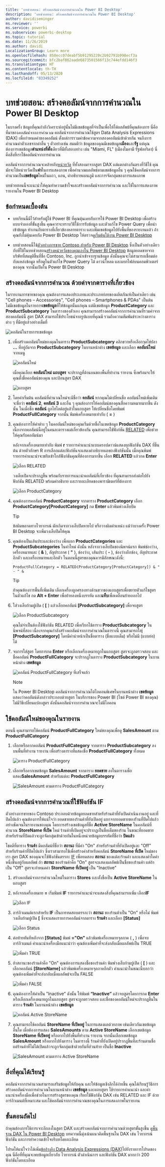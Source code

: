 ```yaml
---
title: 'บทช่วยสอน: สร้างคอลัมน์จากการคำนวณใน Power BI Desktop'
description: 'บทช่วยสอน: สร้างคอลัมน์จากการคำนวณใน Power BI Desktop'
author: davidiseminger
ms.reviewer: ''
ms.service: powerbi
ms.subservice: powerbi-desktop
ms.topic: tutorial
ms.date: 11/26/2019
ms.author: davidi
LocalizationGroup: Learn more
ms.openlocfilehash: 858ecc07deabf5b91295220c2b92791b998ecf3a
ms.sourcegitcommit: bfc2baf862aade6873501566f13c744efdd146f3
ms.translationtype: HT
ms.contentlocale: th-TH
ms.lasthandoff: 05/13/2020
ms.locfileid: "83349252"
---
```

# <a name="tutorial-create-calculated-columns-in-power-bi-desktop"></a>บทช่วยสอน: สร้างคอลัมน์จากการคำนวณใน Power BI Desktop

ในบางครั้ง ข้อมูลที่คุณกำลังวิเคราะห์อยู่นั้นไม่มีเขตข้อมูลที่จำเป็นเพื่อให้ได้ผลลัพธ์ที่คุณต้องการ นี่คือที่มาของ*คอลัมน์จากการคำนวณ* คอลัมน์จากการคำนวณใช้สูตร Data Analysis Expressions (DAX) เพื่อกำหนดค่าของคอลัมน์ ตั้งแต่การรวมค่าข้อความจากสองคอลัมน์เข้าด้วยกัน จนถึงการคำนวณค่าตัวเลขจากค่าอื่น ๆ ตัวอย่างเช่น สมมติว่า ข้อมูลของคุณมีเขตข้อมูล**เมือง**และ**รัฐ** แต่คุณต้องการเขตข้อมูล**ตำแหน่งที่ตั้ง**เดียวที่มีทั้งสองอย่าง เช่น "Miami, FL" (เมืองไมอามี รัฐฟลอริดา) นี่คือสิ่งที่เราใช้คอลัมน์จากการคำนวณ

คอลัมน์จากการคำนวณจะคล้ายกับ[หน่วยวัด](desktop-tutorial-create-measures.md) ที่ทั้งสองมาจากสูตร DAX แต่แตกต่างกันตรงที่วิธีใช้ คุณมักจะใช้หน่วยวัดเป็น**ค่า**ในการแสดงภาพ เพื่อคำนวณผลลัพธ์ตามเขตข้อมูลอื่น ๆ คุณใช้คอลัมน์จากการคำนวณเป็น**เขตข้อมูล**ใหม่ในแถว, แกน, คำอธิบายแผนภูมิ และการจัดกลุ่มของการแสดงภาพ

บทช่วยสอนนี้จะแนะนำให้คุณทำความเข้าใจและสร้างคอลัมน์จากการคำนวณ และใช้ในการแสดงภาพรายงานใน Power BI Desktop

## <a name="prerequisites"></a>ข้อกำหนดเบื้องต้น

- บทเรียนนี้มีไว้สำหรับผู้ใช้ Power BI ที่คุณคุ้นเคยกับการใช้ Power BI Desktop เพื่อสร้างแบบจำลองที่ขั้นสูงขึ้น คุณควรจะทราบวิธีใช้การรับข้อมูล และตัวแก้ไข Power Query เพื่อนำเข้าข้อมูล ทำงานกับตารางที่เกี่ยวข้องหลายตาราง และเพิ่มเขตข้อมูลไปยังพื้นที่ของรายงานแล้ว ถ้าคุณยังไม่คุ้นเคยกับ Power BI Desktop ให้ตรวจดู[เริ่มต้นใช้งาน Power BI Desktop](../fundamentals/desktop-getting-started.md)
  
- บทช่วยสอนนี้ใช้[ตัวอย่างการขาย Contoso สำหรับ Power BI Desktop](https://download.microsoft.com/download/4/6/A/46AB5E74-50F6-4761-8EDB-5AE077FD603C/Contoso%20Sales%20Sample%20for%20Power%20BI%20Desktop.zip) ซึ่งเป็นตัวอย่างเดียวกับที่ใช้ในบทช่วยสอน[สร้างหน่วยวัดของคุณเองใน Power BI Desktop](desktop-tutorial-create-measures.md) ข้อมูลยอดขายจากบริษัทที่สมมุติขึ้นที่ชื่อ Contoso, Inc. ถูกนำเข้าจากฐานข้อมูล ดังนั้นคุณจะไม่สามารถเชื่อมต่อกับแหล่งข้อมูล หรือดูในตัวแก้ไข Power Query ได้ ดาวน์โหลด และแยกไฟล์บนคอมพิวเตอร์ของคุณ จากนั้นเปิดใน Power BI Desktop

## <a name="create-a-calculated-column-with-values-from-related-tables"></a>สร้างคอลัมน์จากการคำนวณ ด้วยค่าจากตารางที่เกี่ยวข้อง

ในรายงานการขายของคุณ คุณต้องการแสดงประเภทและประเภทย่อยของผลิตภัณฑ์เป็นค่าเดียว เช่น "Cell phones – Accessories", "Cell phones – Smartphones & PDAs" เป็นต้น ไม่มีเขตข้อมูลในรายการ**เขตข้อมูล**ที่ให้ข้อมูลนั้นแก่คุณ แต่มีเขตข้อมูล **ProductCategory** และ **ProductSubcategory** ในตารางของตัวเอง คุณสามารถสร้างคอลัมน์จากการคำนวณที่รวมค่าจากสองคอลัมน์นี้ สูตร DAX สามารถใช้ประโยชน์จากรูปแบบที่คุณมี รวมถึงความสัมพันธ์ระหว่างตารางต่าง ๆ ที่มีอยู่แล้วอย่างเต็มที่

 ![คอลัมน์ในรายการเขตข้อมูล](media/desktop-tutorial-create-calculated-columns/create1.png)

1. เพื่อสร้างคอลัมน์ใหม่ของคุณในตาราง **ProductSubcategory** คลิกขวาหรือเลือกจุดไข่ปลา **...** ที่อยู่ถัดจาก **ProductSubcategory** ในบานหน้าต่าง **เขตข้อมูล** และเลือก **คอลัมน์ใหม่** จากเมนู

   ![คอลัมน์ใหม่](media/desktop-tutorial-create-calculated-columns/create2.png)

   เมื่อคุณเลือก **คอลัมน์ใหม่** **แถบสูตร** จะปรากฏที่ด้านบนของพื้นที่ทำงาน รายงาน ซึ่งพร้อมจะให้คุณตั้งชื่อคอลัมน์ของคุณ และป้อนสูตร DAX

   ![แถบสูตร](media/desktop-tutorial-create-calculated-columns/create3.png)

2. โดยค่าเริ่มต้น คอลัมน์ที่คำนวณใหม่จะมีชื่อว่า **คอลัมน์** หากคุณไม่เปลี่ยนชื่อ คอลัมน์ใหม่เพิ่มเติมจะชื่อว่า **คอลัมน์ 2**, **คอลัมน์ 3** และอื่น ๆ คุณต้องการให้คอลัมน์ของคุณสื่อความหมายมากขึ้น ดังนั้น ในเมื่อชื่อ **คอลัมน์** ถูกไฮไลต์อยู่แล้วในแถบสูตร ให้เปลี่ยนชื่อโดยพิมพ์ **ProductFullCategory** จากนั้น พิมพ์เครื่องหมายเท่ากับ ( **=** )

3. คุณต้องการให้ค่าต่าง ๆ ในคอลัมน์ใหม่ของคุณเริ่มด้วยชื่อในเขตข้อมูล **ProductCategory** เนื่องจากคอลัมน์นี้อยู่ในคนละตารางแต่เกี่ยวข้องกัน คุณสามารถใช้ฟังก์ชัน [RELATED](https://msdn.microsoft.com/library/ee634202.aspx) เพื่อช่วยให้คุณรับคอลัมน์มา

   หลังจากเครื่องหมายเท่ากับ พิมพ์ **r** รายการคำแนะนำแบบดรอปดาวน์แสดงทุกฟังก์ชัน DAX ที่ขึ้นต้น ด้วยตัวอักษร R การเลือกแต่ละฟังก์ชันจะแสดงคำอธิบายผลของฟังก์ชันนั้น เมื่อคุณพิมพ์ รายการคำแนะนำจะขยับเข้าใกล้ฟังก์ชันคุณที่ต้องการมากขึ้น เลือก **RELATED** แล้วกด **Enter**

   ![เลือก RELATED](media/desktop-tutorial-create-calculated-columns/create4.png)

   วงเล็บเปิดจะปรากฏขึ้น พร้อมกับรายการแนะนำคอลัมน์ที่เกี่ยวข้อง ที่คุณสามารถส่งต่อไปยังฟังก์ชัน RELATED พร้อมคำอธิบาย และรายละเอียดของพารามิเตอร์ที่ต้องการ

   ![เลือก ProductCategory](media/desktop-tutorial-create-calculated-columns/create5.png)

4. คุณต้องการคอลัมน์ **ProductCategory** จากตาราง **ProductCategory** เลือก **ProductCategory[ProductCategory]** กด **Enter** แล้วพิมพ์วงเล็บปิด

    > [!TIP]
    > ข้อผิดพลาดทางไวยากรณ์ มักเกิดจากวงเล็บปิดหายไป หรือวางผิดตำแหน่ง แม้ว่าบางครั้ง Power BI Desktop จะเพิ่มวงเล็บปิดให้คุณ

5. คุณต้องเป็นเส้นประและช่องว่าง เพื่อแยก **ProductCategories** และ **ProductSubcategories** ในค่าใหม่ ดังนั้น หลังจากวงเล็บปิดของนิพจน์แรก พิมพ์ช่องว่าง, เครื่องหมายและ ( **&** ), อัญประกาศ ( **"** ), ช่องว่าง, เส้นประ ( **-** ), ช่องว่างอีกช่อง, อัญประกาศอีกตัว และเครื่องหมายและอีกตัว ในตอนนี้สูตรของคุณควรมีลักษณะดังนี้:

    `ProductFullCategory = RELATED(ProductCategory[ProductCategory]) & " - " &`

    > [!TIP]
    > ถ้าคุณต้องการพื้นที่เพิ่มเติม เลือกเครื่องลูกศรลงทางด้านขวาของแถบสูตรเพื่อขยายตัวแก้ไขสูตร ในตัวแก้ไข กด **Alt + Enter** เพื่อย้ายลงหนึ่งบรรทัด และ**แท็บ**เพื่อเคลื่อนย้ายออกไป

6. ใส่วงเล็บก้ามปูเปิด ( **[** ) แล้วเลือกคอลัมน์ **[ProductSubcategory]** เพื่อจบสูตร 

    ![เลือก ProductSubcategory](media/desktop-tutorial-create-calculated-columns/create6.png)

    คุณไม่จำเป็นต้องใช้ฟังก์ชัน RELATED เพื่อเรียกใช้ตาราง **ProductSubcategory** ในนิพจน์ที่สอง เนื่องจากคุณกำลังสร้างคอลัมน์จากการคำนวณในตารางนี้ คุณสามารถใสj **[ProductSubcategory]** โดยมีคำนำหน้าเป็นชื่อตาราง (ชื่อแบบเต็ม) หรือไม่มี (แบบย่อ) ได้

7. จบการใส่สูตร โดยการกด **Enter** หรือเลือกเครื่องหมายถูกในแถบสูตร สูตรจะถูกตรวจสอบ และชื่อคอลัมน์ **ProductFullCategory** จะปรากฏในตาราง **ProductSubcategory** ในบานหน้าต่าง **เขตข้อมูล**

   ![คอลัมน์ ProductFullCategory ที่เสร็จแล้ว](media/desktop-tutorial-create-calculated-columns/create7.png)

    >[!NOTE]
    >ใน Power BI Desktop คอลัมน์จากการคำนวณได้ไอคอนพิเศษในบานหน้าต่าง **เขตข้อมูล** แสดงว่าคอลัมน์ดังกล่าวประกอบด้วยสูตร ในบริการของ Power BI (ไซต์ Power BI ของคุณ) ไม่มีวิธีเปลี่ยนแปลงสูตร ดังนั้นคอลัมน์จากการคำนวณจะไม่มีไอคอน

## <a name="use-your-new-column-in-a-report"></a>ใช้คอลัมน์ใหม่ของคุณในรายงาน

ตอนนี้ คุณสามารถใช้คอลัมน์ **ProductFullCategory** ใหม่ของคุณเพื่อดู **SalesAmount** ตาม **ProductFullCategory**

1. เลือกหรือลากคอลัมน์ **ProductFullCategory** จากตาราง **ProductSubcategory** ลงบนพื้นที่ทำงาน รายงาน เพื่อสร้างตารางที่แสดงชื่อ **ProductFullCategory** ทั้งหมด

   ![ตาราง ProductFullCategory](media/desktop-tutorial-create-calculated-columns/vis1.png)

2. เลือกหรือลากเขตข้อมูล **SalesAmount** จากตาราง **ยอดขาย** ลงในตารางเพื่อแสดง**SalesAmount** สำหรับแต่ละ **ProductFullCategory**

   ![SalesAmount ตามตาราง ProductFullCategory](media/desktop-tutorial-create-calculated-columns/vis2.png)

## <a name="create-a-calculated-column-that-uses-an-if-function"></a>สร้างคอลัมน์จากการคำนวณที่ใช้ฟังก์ชัน IF

ตัวอย่างการขายของ Contoso ประกอบด้วยข้อมูลยอดขายสำหรับร้านค้าที่ยังเปิดดำเนินงานอยู่ และที่ปิดไปแล้ว คุณต้องการให้แน่ใจว่า ยอดขายของร้านค้าที่ยังเปิดอยู่ แยกจากยอดขายของรัานที่ปิดไปแล้วอย่างชัดเจนในรายงานของคุณ โดยการสร้างเขตข้อมูลที่ชื่อ **Active StoreName** ในคอลัมน์ที่คำนวณ **StoreName ที่เปิด** ใหม่ ร้านค้าที่เปิดอยู่จะปรากฏเป็นชื่อเต็มของร้าน ในขณะที่ยอดขายสำหรับร้านที่ปิดแล้วจะถูกจัดกลุ่มเข้าด้วยกันในหนึ่งหน่วยข้อมูลบรรทัดที่ชื่อว่า **ปิดแล้ว**

โชคดีที่ตาราง **ร้านค้า** มีคอลัมน์ที่ชื่อว่า **สถานะ** ที่มีค่า "On" สำหรับร้านค้าที่ยังเปิดอยู่และ "Off" สำหรับร้านค้าที่ปิดไปแล้ว ซึ่งเราสามารถใช้เพื่อสร้างค่าสำหรับคอลัมน์ **StoreName ที่เปิด** ใหม่ของเรา สูตร DAX ของคุณจะใช้ฟังก์ชันตรรกะ [IF](https://msdn.microsoft.com/library/ee634824.aspx) เพื่อทดสอบ **สถานะ** ของแต่ละร้านค้า และแสดงค่าใดค่าหนึ่งขึ้นอยู่กับผลลัพธ์ ถ้า **สถานะ** ของร้านค้าคือ "On" สูตรจะแสดงผลลัพธ์เป็นชื่อของร้านค้า แต่ถ้าเป็น "Off" สูตรจะกำหนดค่า **StoreName ที่เปิดอยู่** เป็น "Inactive"

1. สร้างคอลัมน์จากการคำนวณใหม่ในตาราง **Stores** และตั้งชื่อเป็น **Active StoreName** ในแถบสูตร

2. หลังจากเครื่องหมาย **=** เริ่มพิมพ์ **IF** รายการคำแนะนำจะแสดงสิ่งที่คุณสามารถเพิ่ม เลือก**IF**

    ![เลือก IF](media/desktop-tutorial-create-calculated-columns/if1.png)

3. อาร์กิวเมนต์แรกสำหรับ **IF** เป็นการทดสอบตรรกะว่า **สถานะ** ของร้านค้าเป็น "On" หรือไม่ พิมพ์วงเล็บก้ามปูเปิด **[** ซึ่งจะแสดงรายการคอลัมน์จากตาราง **ร้านค้า** และเลือก **[Status]**

    ![เลือก Status](media/desktop-tutorial-create-calculated-columns/if2.png)

4. ต่อท้ายทันทีหลังจาก **[Status]** พิมพ์ **="On"** แล้วพิมพ์เครื่องหมายจุลภาค ( **,** ) เพื่อจบอาร์กิวเมนต์ คำแนะนำเครื่องมือแนะนำว่า คุณต้องเพิ่มค่าที่จะส่งกลับเมื่อผลลัพธ์เป็น TRUE

    ![เพิ่มค่า TRUE](media/desktop-tutorial-create-calculated-columns/if3.png)

5. ถ้าสถานะของร้านค้าคือ "On" คุณต้องการแสดงชื่อของร้านค้า พิมพ์วงเล็บก้ามปูเปิด ( **[** ) และเลือกคอลัมน์ **[StoreName]** แล้วพิมพ์เครื่องหมายจุลภาคอีกตัว คำแนะนำในขณะนี้บอกว่า คุณต้องเพิ่มค่าที่จะส่งกลับเมื่อผลลัพธ์จะเป็น FALSE

    ![เพิ่มค่า FALSE](media/desktop-tutorial-create-calculated-columns/if4.png)

6. คุณต้องการให้ค่าเป็น "Inactive" ดังนั้น ให้พิมพ์ **“Inactive”** แล้วจบสูตรโดยการกด **Enter** หรือเลือกเครื่องหมายถูกในแถบสูตร สูตรจะถูกตรวจสอบ และชื่อของคอลัมน์ใหม่จะปรากฏขึ้นในตาราง **ร้านค้า** ในบานหน้าต่าง **เขตข้อมูล**

    ![คอลัมน์ Active StoreName](media/desktop-tutorial-create-calculated-columns/if5.png)

7. คุณสามารถใช้คอลัมน์ **StoreName ที่เปิดอยู่** ในการแสดงผลด้วยภาพ เช่นเดียวกันเขตข้อมูลอื่นใด เมื่อต้องการแสดง **SalesAmounts** ตาม **Active StoreName** เลือกเขตข้อมูล **StoreName ที่เปิดอยู่** หรือลากไปยังพื้นที่ทำงาน รายงาน จากนั้นเลือกเขตข้อมูล **SalesAmount** หรือลากไปยังตาราง ในตารางนี้ ร้านค้าที่ยังเปิดอยู่ปรากฏขึ้นทีละร้านตามชื่อ แต่ร้านค้าที่ไม่ได้เปิดแล้วจะถูกจัดกลุ่มเข้าด้วยกันที่ส่วนท้าย เป็นชื่อ **Inactive**

    ![SalesAmount ตามตาราง Active StoreName](media/desktop-tutorial-create-calculated-columns/if6.png)

## <a name="what-youve-learned"></a>สิ่งที่คุณได้เรียนรู้

คอลัมน์จากการคำนวณสามารถเสริมข้อมูลให้กับคุณ และให้ข้อมูลเชิงลึกได้ง่ายขึ้น คุณได้เรียนรู้วิธีการสร้างคอลัมน์จากการคำนวณในบานหน้าต่าง **เขตข้อมูล** และแถบสูตร ใช้รายการคำแนะนำ และคำแนะนำเครื่องมือเพื่อช่วยในการสร้างสูตรของคุณ เรียกใช้ฟังก์ชัน DAX เช่น RELATED และ IF ด้วยอาร์กิวเมนต์ที่เหมาะสม และใช้คอลัมน์จากการคำนวณของคุณในการแสดงภาพในรายงาน

## <a name="next-steps"></a>ขั้นตอนถัดไป

ถ้าคุณต้องการใช้การเจาะลึกลงในสูตร DAX และสร้างคอลัมน์จากการคำนวณด้วยสูตรขั้นสูงขึ้น ดู[พื้นฐาน DAX ใน Power BI Desktop](desktop-quickstart-learn-dax-basics.md) บทความนี้มุ่งเน้นแนวคิดพื้นฐานใน DAX เช่น ไวยากรณ์ ฟังก์ชัน และการทำความเข้าใจบริบทโดยละเอียด

โปรดให้แน่ใจว่าได้เพิ่ม[ข้ออ้างอิง Data Analysis Expressions (DAX)](https://msdn.microsoft.com/library/gg413422.aspx)ไปยังรายการโปรดของคุณ นี่คือที่ที่คุณจะพบข้อมูลเกี่ยวกับ ไวยากรณ์ ตัวดำเนินการ และฟังก์ชัน DAX มากกว่า 200 ฟังก์ชันโดยละเอียด

